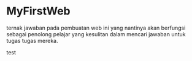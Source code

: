 # MyFirstWeb
ternak jawaban
pada pembuatan web ini yang nantinya 
akan berfungsi sebagai penolong pelajar
yang kesulitan dalam mencari jawaban untuk
tugas tugas mereka.

test
